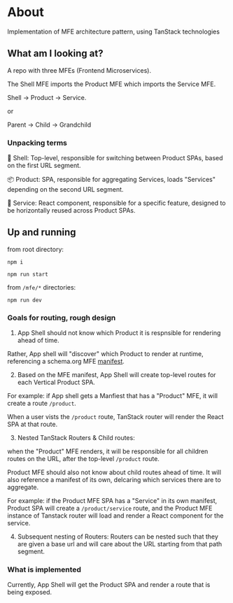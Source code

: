 # About

Implementation of MFE architecture pattern, using TanStack technologies

## What am I looking at?

A repo with three MFEs (Frontend Microservices). 

The Shell MFE imports the Product MFE which imports the Service MFE.

Shell -> Product -> Service.

or

Parent -> Child -> Grandchild

### Unpacking terms

🐚 Shell: Top-level, responsible for switching between Product SPAs, based on the first URL segment.

📦 Product: SPA, responsible for aggregating Services, loads "Services" depending on the second URL segment.

🧩 Service: React component, responsible for a specific feature, designed to be horizontally reused across Product SPAs.

## Up and running

from root directory:

```
npm i
```

```
npm run start
```

from `/mfe/*` directories:

```
npm run dev
```

### Goals for routing, rough design

1. App Shell should not know which Product it is respnsible for rendering ahead of time.

Rather, App shell will "discover" which Product to render at runtime, referencing a schema.org MFE [manifest](https://github.com/awslabs/frontend-discovery).

2. Based on the MFE manifest, App Shell will create top-level routes for each Vertical Product SPA.

For example: if App shell gets a Manfiest that has a "Product" MFE, it will create a route `/product`. 

When a user vists the `/product` route, TanStack router will render the React SPA at that route.

3. Nested TanStack Routers & Child routes: 

when the "Product" MFE renders, it will be responsible for all children routes on the URL, after the top-level `/product` route. 

Product MFE should also not know about child routes ahead of time. It will also reference a manifest of its own, delcaring which services there are to aggregate.

For example: if the Product MFE SPA has a "Service" in its own manifest, Product SPA will create a `/product/service` route, and the Product MFE instance of Tanstack router will load and render a React component for the service.

4. Subsequent nesting of Routers: Routers can be nested such that they are given a base url and will care about the URL starting from that path segment.

### What is implemented

Currently, App Shell will get the Product SPA and render a route that is being exposed.